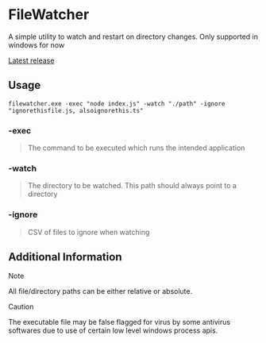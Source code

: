 # FileWatcher
A simple utility to watch and restart on directory changes. Only supported in windows for now

[Latest release](https://github.com/blackistheneworange/filewatcher/releases/tag/v0.2.0)

## Usage

`filewatcher.exe -exec "node index.js" -watch "./path" -ignore "ignorethisfile.js, alsoignorethis.ts"`

### -exec
> The command to be executed which runs the intended application

### -watch
> The directory to be watched. This path should always point to a directory

### -ignore
> CSV of files to ignore when watching


## Additional Information

> [!NOTE]
> All file/directory paths can be either relative or absolute.

> [!CAUTION]
> The executable file may be false flagged for virus by some antivirus softwares due to use of certain low level windows process apis.
